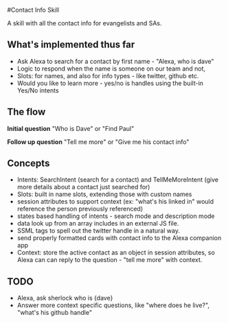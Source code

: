 #Contact Info Skill

A skill with all the contact info for evangelists and SAs.

## What's implemented thus far
- Ask Alexa to search for a contact by first name - "Alexa, who is dave"
- Logic to respond when the name is someone on our team and not,
- Slots: for names, and also for info types - like twitter, github etc.
- Would you like to learn more - yes/no is handles using the built-in Yes/No
intents

## The flow
**Initial question**
"Who is Dave" or "Find Paul"

**Follow up question**
"Tell me more" or "Give me his contact info"

## Concepts
- Intents: SearchIntent (search for a contact) and TellMeMoreIntent (give more details about a contact just searched for)
- Slots: built in name slots, extending those with custom names
- session attributes to support context (ex: "what's his linked in" would reference the person previously referenced)
- states based handling of intents - search mode and description mode
- data look up from an array includes in an external JS file.
- SSML tags to spell out the twitter handle in a natural way.
- send properly formatted cards with contact info to the Alexa companion app
- Context: store the active contact as an object in session attributes, so Alexa can can
reply to the question - "tell me more" with context.

## TODO
- Alexa, ask sherlock who is {dave}
- Answer more context specific questions, like "where does he live?", "what's his github handle"
